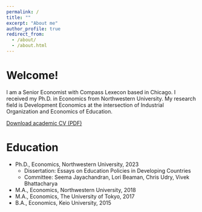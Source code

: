 ```yaml
---
permalink: /
title: ""
excerpt: "About me"
author_profile: true
redirect_from: 
  - /about/
  - /about.html
---
```


Welcome!
======
I am a Senior Economist with Compass Lexecon based in Chicago. I received my Ph.D. in Economics from Northwestern University. My research field is Development Economics at the intersection of Industrial Organization and Economics of Education. 

[Download academic CV (PDF)](http://KensukeMaeba.github.io/files/Maeba_CV.pdf)

Education
======
* Ph.D., Economics, Northwestern University, 2023
  * Dissertation: Essays on Education Policies in Developing Countries
  * Committee: Seema Jayachandran, Lori Beaman, Chris Udry, Vivek Bhattacharya
* M.A., Economics, Northwestern University, 2018
* M.A., Economics, The University of Tokyo, 2017
* B.A., Economics, Keio University, 2015
